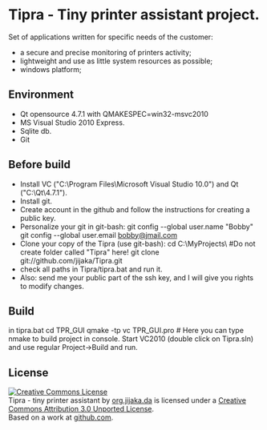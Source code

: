 Tipra - Tiny printer assistant project.
=============
Set of applications written for specific needs of the customer: 
* a secure and precise monitoring of printers activity;
* lightweight and use as little system resources as possible;
* windows platform;

Environment
-------
* Qt opensource 4.7.1 with QMAKESPEC=win32-msvc2010
* MS Visual Studio 2010 Express.
* Sqlite db.
* Git
 
Before build
-------
* Install VC ("C:\Program Files\Microsoft Visual Studio 10.0") and Qt ("C:\Qt\4.7.1").
* Install git.
* Create account in the github and follow the instructions for creating a public key.
* Personalize your git in git-bash: 
		git config --global user.name "Bobby"
		git config --global user.email bobby@jmail.com
* Clone your copy of the Tipra (use git-bash):
		cd C:\MyProjects\ #Do not create folder called "Tipra" here!
		git clone git://github.com/jijaka/Tipra.git
* check all paths in Tipra/tipra.bat and run it.	
* Also: send me your public part of the ssh key, and I will give you rights to modify changes.

Build
-------	
in tipra.bat
    cd TPR_GUI
	qmake -tp vc TPR_GUI.pro
	# Here you can type nmake to build project in console.
Start VC2010 (double click on Tipra.sln) and use regular Project->Build and run.


License
-------
<p>
<a rel="license" href="http://creativecommons.org/licenses/by/3.0/"><img alt="Creative Commons License" style="border-width:0" src="http://i.creativecommons.org/l/by/3.0/80x15.png" /></a><br /><span xmlns:dct="http://purl.org/dc/terms/" href="http://purl.org/dc/dcmitype/InteractiveResource" property="dct:title" rel="dct:type">Tipra - tiny printer assistant</span> by <a xmlns:cc="http://creativecommons.org/ns#" href="https://github.com/jijaka" property="cc:attributionName" rel="cc:attributionURL">org.jijaka.da</a> is licensed under a <a rel="license" href="http://creativecommons.org/licenses/by/3.0/">Creative Commons Attribution 3.0 Unported License</a>.<br />Based on a work at <a xmlns:dct="http://purl.org/dc/terms/" href="https://github.com/jijaka/Tipra" rel="dct:source">github.com</a>.
</p>